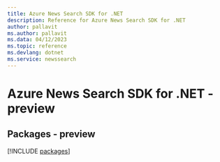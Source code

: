 ```yaml
---
title: Azure News Search SDK for .NET
description: Reference for Azure News Search SDK for .NET
author: pallavit
ms.author: pallavit
ms.data: 04/12/2023
ms.topic: reference
ms.devlang: dotnet
ms.service: newssearch
---
```

# Azure News Search SDK for .NET - preview
## Packages - preview
[!INCLUDE [packages](news-search-index.md)]